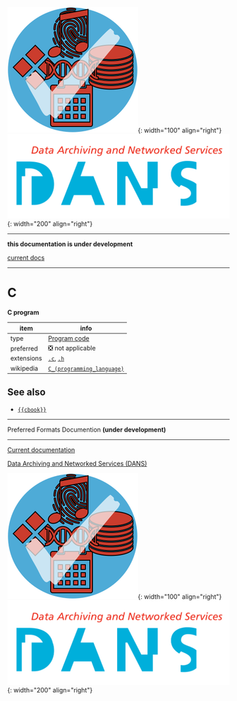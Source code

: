 ![img](../images/formats.png){: width="100" align="right"}
![img](../images/DANS.png){: width="200" align="right"}

---

**this documentation is under development**

[current docs]({{preferredFormats}})

---



# C

**C program**

item | info
--- | ---
type | [Program code](../dataTypes/programCode.md)
preferred | ❎ not applicable
extensions | [`.c`](../extensions/c.md), [`.h`](../extensions/h.md)
wikipedia | [`C_(programming_language)`]({{wikipedia}}/C_(programming_language))



## See also
*   [`{{cbook}}`]({{cbook}})




---

Preferred Formats Documention **(under development)**

---

[Current documentation]({{preferredFormats}})

[Data Archiving and Networked Services (DANS)]({{dans}})

![img](../images/formats.png){: width="100" align="right"}
![img](../images/DANS.png){: width="200" align="right"}
